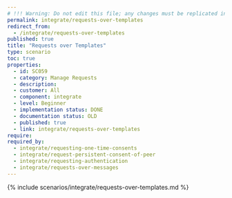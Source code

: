 ```yaml
---
# !!! Warning: Do not edit this file; any changes must be replicated in Excel !!!
permalink: integrate/requests-over-templates
redirect_from:
  - /integrate/requests-over-templates
published: true
title: "Requests over Templates"
type: scenario
toc: true
properties:
  - id: SC059
  - category: Manage Requests
  - description:
  - customer: All
  - component: integrate
  - level: Beginner
  - implementation status: DONE
  - documentation status: OLD
  - published: true
  - link: integrate/requests-over-templates
require:
required_by:
  - integrate/requesting-one-time-consents
  - integrate/request-persistent-consent-of-peer
  - integrate/requesting-authentication
  - integrate/requests-over-messages
---
```


{% include scenarios/integrate/requests-over-templates.md %}
